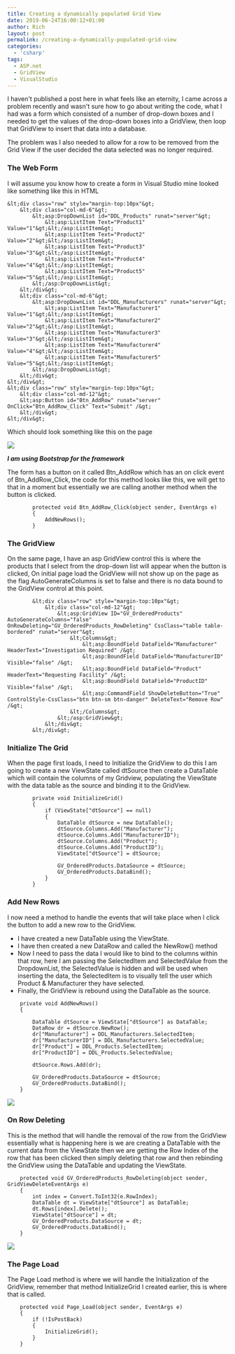 ```yaml
---
title: Creating a dynamically populated Grid View
date: 2019-06-24T16:00:12+01:00
author: Rich
layout: post
permalink: /creating-a-dynamically-populated-grid-view
categories:
  - 'csharp'
tags:
  - ASP.net
  - GridView
  - VisualStudio
---
```

I haven't published a post here in what feels like an eternity, I came across a problem recently and wasn't sure how to go about writing the code, what I had was a form which consisted of a number of drop-down boxes and I needed to get the values of the drop-down boxes into a GridView, then loop that GridView to insert that data into a database.

The problem was I also needed to allow for a row to be removed from the Grid View if the user decided the data selected was no longer required.

### The Web Form

I will assume you know how to create a form in Visual Studio mine looked like something like this in HTML

```
&lt;div class="row" style="margin-top:10px"&gt; 
    &lt;div class="col-md-6"&gt;
        &lt;asp:DropDownList id="DDL_Products" runat="server"&gt;
            &lt;asp:ListItem Text="Product1" Value="1"&gt;&lt;/asp:ListItem&gt;
            &lt;asp:ListItem Text="Product2" Value="2"&gt;&lt;/asp:ListItem&gt;
            &lt;asp:ListItem Text="Product3" Value="3"&gt;&lt;/asp:ListItem&gt;
            &lt;asp:ListItem Text="Product4" Value="4"&gt;&lt;/asp:ListItem&gt;
            &lt;asp:ListItem Text="Product5" Value="5"&gt;&lt;/asp:ListItem&gt;
        &lt;/asp:DropDownList&gt; 
    &lt;/div&gt; 
    &lt;div class="col-md-6"&gt;
        &lt;asp:DropDownList id="DDL_Manufacturers" runat="server"&gt;
            &lt;asp:ListItem Text="Manufacturer1" Value="1"&gt;&lt;/asp:ListItem&gt;
            &lt;asp:ListItem Text="Manufacturer2" Value="2"&gt;&lt;/asp:ListItem&gt;
            &lt;asp:ListItem Text="Manufacturer3" Value="3"&gt;&lt;/asp:ListItem&gt;
            &lt;asp:ListItem Text="Manufacturer4" Value="4"&gt;&lt;/asp:ListItem&gt;
            &lt;asp:ListItem Text="Manufacturer5" Value="5"&gt;&lt;/asp:ListItem&gt;
        &lt;/asp:DropDownList&gt; 
    &lt;/div&gt; 
&lt;/div&gt;
&lt;div class="row" style="margin-top:10px"&gt; 
    &lt;div class="col-md-12"&gt;
    &lt;asp:Button id="Btn_AddRow" runat="server" OnClick="Btn_AddRow_Click" Text="Submit" /&gt;
    &lt;/div&gt;
&lt;/div&gt;
```

Which should look something like this on the page

![](/img/DynamicGridView-1.png)

**_I am using Bootstrap for the framework_**

The form has a button on it called Btn\_AddRow which has an on click event of Btn\_AddRow_Click, the code for this method looks like this, we will get to that in a moment but essentially we are calling another method when the button is clicked.

```
        protected void Btn_AddRow_Click(object sender, EventArgs e)
        {
            AddNewRows();
        }
  ```

### The GridView

On the same page, I have an asp GridView control this is where the products that I select from the drop-down list will appear when the button is clicked, On initial page load the GridView will not show up on the page as the flag AutoGenerateColumns is set to false and there is no data bound to the GridView control at this point.

```
        &lt;div class="row" style="margin-top:10px"&gt;
            &lt;div class="col-md-12"&gt;
                &lt;asp:GridView ID="GV_OrderedProducts" AutoGenerateColumns="false" OnRowDeleting="GV_OrderedProducts_RowDeleting" CssClass="table table-bordered" runat="server"&gt;
                    &lt;Columns&gt;
                        &lt;asp:BoundField DataField="Manufacturer" HeaderText="Investigation Required" /&gt;
                        &lt;asp:BoundField DataField="ManufacturerID" Visible="false" /&gt;
                        &lt;asp:BoundField DataField="Product" HeaderText="Requesting Facility" /&gt;
                        &lt;asp:BoundField DataField="ProductID" Visible="false" /&gt;
                        &lt;asp:CommandField ShowDeleteButton="True" ControlStyle-CssClass="btn btn-sm btn-danger" DeleteText="Remove Row" /&gt;                     
                    &lt;/Columns&gt;
                &lt;/asp:GridView&gt;
            &lt;/div&gt;
        &lt;/div&gt;
  ```

### Initialize The Grid

When the page first loads, I need to Initialize the GridView to do this I am going to create a new ViewState called dtSource then create a DataTable which will contain the columns of my Gridview, populating the ViewState with the data table as the source and binding it to the GridView.

```
        private void InitializeGrid()
        {
            if (ViewState["dtSource"] == null)
            {
                DataTable dtSource = new DataTable();
                dtSource.Columns.Add("Manufacturer");
                dtSource.Columns.Add("ManufacturerID");
                dtSource.Columns.Add("Product");
                dtSource.Columns.Add("ProductID");      
                ViewState["dtSource"] = dtSource;

                GV_OrderedProducts.DataSource = dtSource;
                GV_OrderedProducts.DataBind();
            }
        }
  ```

### Add New Rows

I now need a method to handle the events that will take place when I click the button to add a new row to the GridView.

  * I have created a new DataTable using the ViewState.
  * I have then created a new DataRow and called the NewRow() method
  * Now I need to pass the data I would like to bind to the columns within that row, here I am passing the SelectedItem and SelectedValue from the DropdownList, the SelectedValue is hidden and will be used when inserting the data, the SelectedItem is to visually tell the user which Product & Manufacturer they have selected.
  * Finally, the GridView is rebound using the DataTable as the source.

```
    private void AddNewRows()
    {
       
        DataTable dtSource = ViewState["dtSource"] as DataTable;
        DataRow dr = dtSource.NewRow();
        dr["Manufacturer"] = DDL_Manufacturers.SelectedItem;
        dr["ManufacturerID"] = DDL_Manufacturers.SelectedValue;
        dr["Product"] = DDL_Products.SelectedItem;
        dr["ProductID"] = DDL_Products.SelectedValue;

        dtSource.Rows.Add(dr);
 
        GV_OrderedProducts.DataSource = dtSource;
        GV_OrderedProducts.DataBind();
    }
```

![](/img/GridViewNewRows.gif)

### On Row Deleting

This is the method that will handle the removal of the row from the GridView essentially what is happening here is we are creating a DataTable with the current data from the ViewState then we are getting the Row Index of the row that has been clicked then simply deleting that row and then rebinding the GridView using the DataTable and updating the ViewState.

```
    protected void GV_OrderedProducts_RowDeleting(object sender, GridViewDeleteEventArgs e)
    {
        int index = Convert.ToInt32(e.RowIndex);
        DataTable dt = ViewState["dtSource"] as DataTable;
        dt.Rows[index].Delete();
        ViewState["dtSource"] = dt;
        GV_OrderedProducts.DataSource = dt;
        GV_OrderedProducts.DataBind();
    }
```

![](/img/GridViewDeleteRows.gif)

### The Page Load

The Page Load method is where we will handle the Initialization of the GridView, remember that method InitializeGrid I created earlier, this is where that is called.

```
    protected void Page_Load(object sender, EventArgs e)
    {
        if (!IsPostBack)
        {
            InitializeGrid();           
        }
    }
```